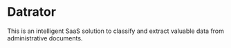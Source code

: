 # Datrator 
This is an intelligent SaaS solution to classify and extract valuable data from administrative documents.
